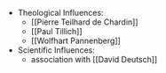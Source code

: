- Theological Influences:
    - [[Pierre Teilhard de Chardin]]
    - [[Paul Tillich]]
    - [[Wolfhart Pannenberg]]
- Scientific Influences:
    - association with [[David Deutsch]]
